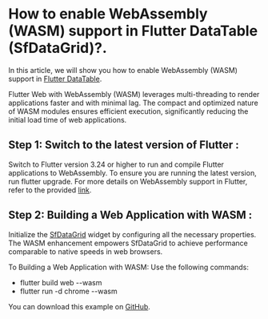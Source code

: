 # How to enable WebAssembly (WASM) support in Flutter DataTable (SfDataGrid)?.

In this article, we will show you how to enable WebAssembly (WASM) support in [Flutter DataTable](https://www.syncfusion.com/flutter-widgets/flutter-datagrid).

Flutter Web with WebAssembly (WASM) leverages multi-threading to render applications faster and with minimal lag. The compact and optimized nature of WASM modules ensures efficient execution, significantly reducing the initial load time of web applications.

## Step 1: Switch to the latest version of Flutter : 

Switch to Flutter version 3.24 or higher to run and compile Flutter applications to WebAssembly. To ensure you are running the latest version, run flutter upgrade. For more details on WebAssembly support in Flutter, refer to the provided [link](https://docs.flutter.dev/platform-integration/web/wasm).

## Step 2: Building a Web Application with WASM :

Initialize the [SfDataGrid](https://pub.dev/documentation/syncfusion_flutter_datagrid/latest/datagrid/SfDataGrid-class.html) widget by configuring all the necessary properties. The WASM enhancement empowers SfDataGrid to achieve performance comparable to native speeds in web browsers.

To Building a Web Application with WASM: Use the following commands:

 - flutter build web --wasm
 - flutter run -d chrome --wasm

You can download this example on [GitHub](https://github.com/SyncfusionExamples/How-to-enable-WebAssembly-WASM-support-in-Flutter-DataTable).
